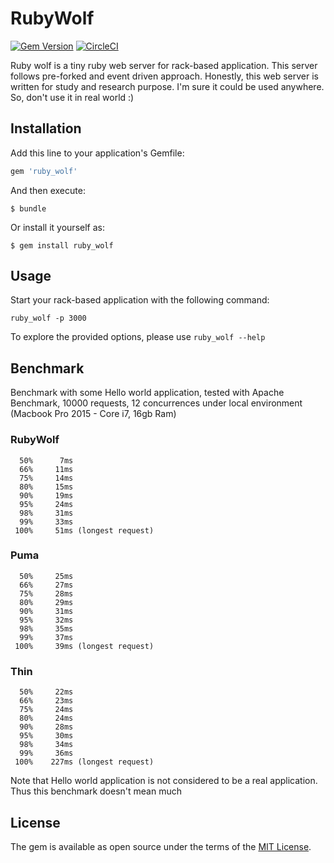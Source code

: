 # RubyWolf

[![Gem Version](https://badge.fury.io/rb/ruby_wolf.svg)](https://badge.fury.io/rb/ruby_wolf)
[![CircleCI](https://circleci.com/gh/nguyenquangminh0711/ruby_wolf.svg?style=svg)](https://circleci.com/gh/nguyenquangminh0711/ruby_wolf)

Ruby wolf is a tiny ruby web server for rack-based application. This server follows pre-forked and event driven approach. Honestly, this web server is written for study and research purpose. I'm sure it could be used anywhere. So, don't use it in real world :)

## Installation

Add this line to your application's Gemfile:

```ruby
gem 'ruby_wolf'
```

And then execute:

    $ bundle

Or install it yourself as:

    $ gem install ruby_wolf

## Usage

Start your rack-based application with the following command:

`ruby_wolf -p 3000`

To explore the provided options, please use `ruby_wolf --help`

## Benchmark

Benchmark with some Hello world application, tested with Apache Benchmark, 10000 requests, 12 concurrences under local environment (Macbook Pro 2015 - Core i7, 16gb Ram)

### RubyWolf

```
  50%      7ms
  66%     11ms
  75%     14ms
  80%     15ms
  90%     19ms
  95%     24ms
  98%     31ms
  99%     33ms
 100%     51ms (longest request)
```

### Puma

```
  50%     25ms
  66%     27ms
  75%     28ms
  80%     29ms
  90%     31ms
  95%     32ms
  98%     35ms
  99%     37ms
 100%     39ms (longest request)
```

### Thin

```
  50%     22ms
  66%     23ms
  75%     24ms
  80%     24ms
  90%     28ms
  95%     30ms
  98%     34ms
  99%     36ms
 100%    227ms (longest request)
```

Note that Hello world application is not considered to be a real application. Thus this benchmark doesn't mean much

## License

The gem is available as open source under the terms of the [MIT License](http://opensource.org/licenses/MIT).

